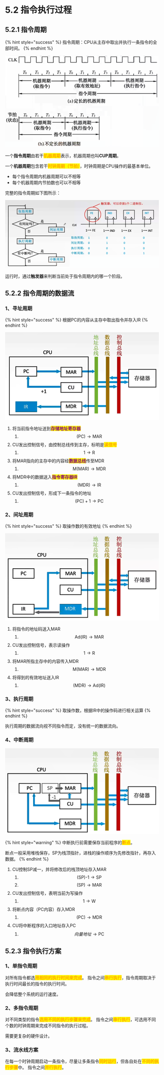 # 5.2 指令执行过程

## 5.2.1 指令周期

{% hint style="success" %}
指令周期：CPU从主存中取出并执行一条指令的全部时间。
{% endhint %}

![](../.gitbook/assets/机器周期.png)

一个**指令周期**由若干<mark style="color:orange;">**机器周期**</mark>表示，机器周期也叫**CUP周期**。

一个**机器周期**包含若干<mark style="color:orange;">**时钟周期（节拍）**</mark>，时钟周期是CPU操作的最基本单位。

* 每个指令周期内机器周期可以不相等
* 每个机器周期内节拍数也可以不相等 

完整的指令周期如下图所示：

![](../.gitbook/assets/指令周期流程.png)

运行时，通过**触发器**来判断当前处于指令周期内的哪一个阶段。

## 5.2.2 指令周期的数据流

### 1、寻址周期

{% hint style="success" %}
根据PC的内容从主存中取出指令并存入IR
{% endhint %}

![](../.gitbook/assets/取址周期.png)

1. 将当前指令地址送到<mark style="color:purple;">**存储地址寄存器**</mark>
   1. $$\text{(PC)} \to \text{MAR}$$
2. CU发出控制信号，由控制总线传到主存，标明是<mark style="color:orange;">**读信号**</mark>
   1. $$1 \to \text{R}$$
3. 将MAR指向的主存中的内容经<mark style="color:purple;">**数据总线**</mark>传至MDR
   1. $$\text{M(MAR)} \to \text{MDR}$$
4. 将MDR中的数据送入<mark style="color:purple;">**指令寄存器IR**</mark>
   1. $$\text{(MDR)} \to \text{IR}$$
5. CU发出控制信号，形成下一条指令的地址
   1. $$\text{(PC)}+1 \to \text{PC}$$

### 2、间址周期

{% hint style="success" %}
取操作数的有效地址
{% endhint %}

![](../.gitbook/assets/间址周期.png)

1. 将指令的地址码送入MAR
   1. $$\text{Ad(IR)} \to \text{MAR}$$
2. CU发出控制信号，表示读操作
   1. $$1 \to \text{R}$$
3. 将MAR所指主存中的内容传入MDR
   1. $$\text{M(MAR)} \to \text{MDR}$$
4. 将得到的有效地址送入IR
   1. $$\text{(MDR)} \to \text{Ad(IR)}$$

### 3、执行周期

{% hint style="success" %}
取操作数，根据IR中的操作码进行相关运算
{% endhint %}

执行周期的数据流向视不同指令而定，没有统一的数据流向。

### 4、中断周期

![](../.gitbook/assets/中断周期.png)

{% hint style="warning" %}
中断执行前需要保存当前程序的<mark style="color:orange;">**断点**</mark>。

断点一般采用堆栈保存，SP为栈顶指针，进栈的操作顺序为先修改指针，再存入数据。
{% endhint %}

1. CU控制SP减一，并将修改后的栈顶地址存入MAR
   1. $$\text{(SP)-1}\to \text{SP}$$
   2. $$\text{(SP)}\to \text{MAR}$$
2. CU发出控制信号，表明当前为写操作
   1. $$1 \to \text{W}$$
3. 将断点内容（PC内容）存入MDR
   1. $$\text{(PC)} \to \text{MDR}$$
4. CU将中断程序的入口地址存入PC
   1. $$向量地址 \to \text{PC}$$

## 5.2.3 指令执行方案

### 1、单指令周期

对所有指令都选<mark style="color:orange;">**用相同的执行时间来完成**</mark>。 指令之间<mark style="color:orange;">**串行执行**</mark>，指令周期取决于执行时间最长的指令的执行时间。

会降低整个系统的运行速度。

### 2、多指令周期

对不同类型的指令<mark style="color:orange;">**选用不同的执行步骤来完成**</mark>。 指令之间<mark style="color:orange;">**串行执行**</mark>，可选用不同个数的时钟周期来完成不同指令的执行过程。 

需要更复杂的硬件设计。

### 3、流水线方案

在每一个时钟周期启动一条指令，尽量让多条指令<mark style="color:orange;">**同时运行**</mark>，但各自处在<mark style="color:orange;">**不同的执行步骤**</mark>中。 指令之间<mark style="color:orange;">**并行执行**</mark>。

